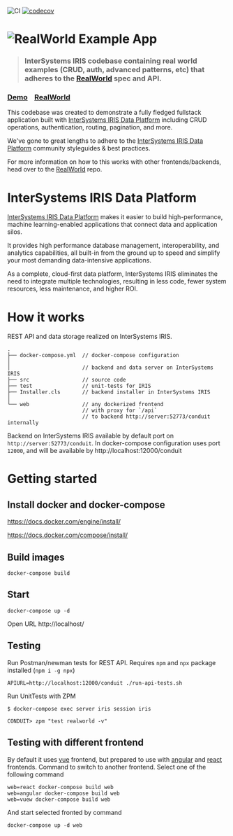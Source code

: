 ![CI](https://github.com/daimor/realworld-intersystems-iris/workflows/CI/badge.svg) [![codecov](https://codecov.io/gh/daimor/realworld-intersystems-iris/branch/master/graph/badge.svg)](https://codecov.io/gh/daimor/realworld-intersystems-iris)


# ![RealWorld Example App](https://raw.githubusercontent.com/daimor/realworld-intersystems-iris/master/logo.png)

> ### InterSystems IRIS codebase containing real world examples (CRUD, auth, advanced patterns, etc) that adheres to the [RealWorld](https://github.com/gothinkster/realworld) spec and API.


### [Demo](https://github.com/gothinkster/realworld)&nbsp;&nbsp;&nbsp;&nbsp;[RealWorld](https://github.com/gothinkster/realworld)


This codebase was created to demonstrate a fully fledged fullstack application built with [InterSystems IRIS Data Platform](https://www.intersystems.com/products/intersystems-iris/) including CRUD operations, authentication, routing, pagination, and more.

We've gone to great lengths to adhere to the [InterSystems IRIS Data Platform](https://www.intersystems.com/products/intersystems-iris/) community styleguides & best practices.

For more information on how to this works with other frontends/backends, head over to the [RealWorld](https://github.com/gothinkster/realworld) repo.

# InterSystems IRIS Data Platform

[InterSystems IRIS Data Platform](https://www.intersystems.com/products/intersystems-iris/) makes it easier to build high-performance, machine learning-enabled applications that connect data and application silos.

It provides high performance database management, interoperability, and analytics capabilities, all built-in from the ground up to speed and simplify your most demanding data-intensive applications.

As a complete, cloud-first data platform, InterSystems IRIS eliminates the need to integrate multiple technologies, resulting in less code, fewer system resources, less maintenance, and higher ROI.

# How it works

REST API and data storage realized on InterSystems IRIS.

```
.
├── docker-compose.yml  // docker-compose configuration
│
│                       // backend and data server on InterSystems IRIS
├── src                 // source code
├── test                // unit-tests for IRIS
├── Installer.cls       // backend installer in InterSystems IRIS
│
└── web                 // any dockerized frontend
                        // with proxy for `/api` 
                        // to backend http://server:52773/conduit internally
```

Backend on InterSystems IRIS available by default port on `http://server:52773/conduit`. In docker-compose configuration uses port `12000`, and will be available by http://localhost:12000/conduit

# Getting started


## Install docker and docker-compose


https://docs.docker.com/engine/install/

https://docs.docker.com/compose/install/


## Build images


```
docker-compose build 
```

## Start

```
docker-compose up -d
```

Open URL http://localhost/

## Testing


Run Postman/newman tests for REST API. Requires `npm` and `npx` package installed (`npm i -g npx`)

```
APIURL=http://localhost:12000/conduit ./run-api-tests.sh
```

Run UnitTests with ZPM

```
$ docker-compose exec server iris session iris

CONDUIT> zpm "test realworld -v"
```

## Testing with different frontend


By default it uses [vue](https://github.com/gothinkster/vue-realworld-example-app) frontend, but prepared to use with [angular](https://github.com/gothinkster/angular-realworld-example-app) and [react](https://github.com/gothinkster/react-redux-realworld-example-app) frontends.
Command to switch to another frontend. Select one of the following command

```
web=react docker-compose build web
web=angular docker-compose build web
web=vuew docker-compose build web
```
And start selected fronted by command
```
docker-compose up -d web
```
